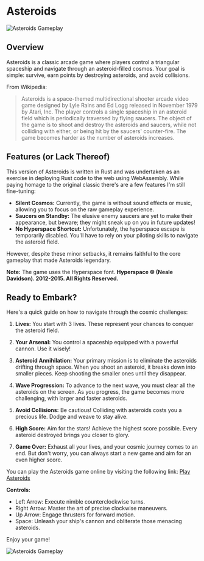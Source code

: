 # Asteroids

![Asteroids Gameplay](https://github.com/keithbugeja/asteroids/assets/10714683/aced2f92-26d8-4098-b70e-5c38f0bb1faf)

## Overview

Asteroids is a classic arcade game where players control a triangular spaceship and navigate through an asteroid-filled cosmos. Your goal is simple: survive, earn points by destroying asteroids, and avoid collisions.

From Wikipedia:
> Asteroids is a space-themed multidirectional shooter arcade video game designed by Lyle Rains and Ed Logg released in November 1979 by Atari, Inc. The player controls a single spaceship in an asteroid field which is periodically traversed by flying saucers. The object of the game is to shoot and destroy the asteroids and saucers, while not colliding with either, or being hit by the saucers' counter-fire. The game becomes harder as the number of asteroids increases.

## Features (or Lack Thereof)

This version of Asteroids is written in Rust and was undertaken as an exercise in deploying Rust code to the web using WebAssembly. While paying homage to the original classic there's are a few features I'm still fine-tuning:

- **Silent Cosmos:** Currently, the game is without sound effects or music, allowing you to focus on the raw gameplay experience.
- **Saucers on Standby:** The elusive enemy saucers are yet to make their appearance, but beware; they might sneak up on you in future updates!
- **No Hyperspace Shortcut:** Unfortunately, the hyperspace escape is temporarily disabled. You'll have to rely on your piloting skills to navigate the asteroid field.

However, despite these minor setbacks, it remains faithful to the core gameplay that made Asteroids legendary.

**Note:** The game uses the Hyperspace font. **Hyperspace © (Neale Davidson). 2012-2015. All Rights Reserved.**

## Ready to Embark?

Here's a quick guide on how to navigate through the cosmic challenges:

1. **Lives:** You start with 3 lives. These represent your chances to conquer the asteroid field.

2. **Your Arsenal:** You control a spaceship equipped with a powerful cannon. Use it wisely!

3. **Asteroid Annihilation:** Your primary mission is to eliminate the asteroids drifting through space. When you shoot an asteroid, it breaks down into smaller pieces. Keep shooting the smaller ones until they disappear.

4. **Wave Progression:** To advance to the next wave, you must clear all the asteroids on the screen. As you progress, the game becomes more challenging, with larger and faster asteroids.

5. **Avoid Collisions:** Be cautious! Colliding with asteroids costs you a precious life. Dodge and weave to stay alive.

6. **High Score:** Aim for the stars! Achieve the highest score possible. Every asteroid destroyed brings you closer to glory.

7. **Game Over:** Exhaust all your lives, and your cosmic journey comes to an end. But don't worry, you can always start a new game and aim for an even higher score.

You can play the Asteroids game online by visiting the following link: [Play Asteroids](https://keithbugeja.github.io/asteroids/)

**Controls:**
- Left Arrow: Execute nimble counterclockwise turns.
- Right Arrow: Master the art of precise clockwise maneuvers.
- Up Arrow: Engage thrusters for forward motion.
- Space: Unleash your ship's cannon and obliterate those menacing asteroids.

Enjoy your game!

![Asteroids Gameplay](https://github.com/keithbugeja/asteroids/assets/10714683/5d1c43ca-25d4-45b0-a8e4-a294b36f1fae)
